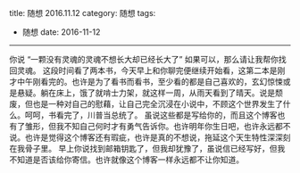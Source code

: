 title: 随想 2016.11.12
category: 随想
tags:
  - 随想
date: 2016-11-12
---

你说 “一颗没有灵魂的灵魂不想长大却已经长大了”
如果可以，那么请让我帮你找回灵魂。
这段时间看了两本书，今天早上和你聊完便继续开始看，这第二本是刚才中午刚看完的。也许是为了看书而看书，至少看的都是自己喜欢的，玄幻惊悚或是悬疑。躺在床上，饿了就啃士力架，就这样一周，从雨天看到了晴天。说是颓废，但也是一种对自己的慰藉，让自己完全沉浸在小说中，不顾这个世界发生了什么。呵呵，书看完了，川普当总统了。
虽说这些都是写给你的，而且这个博客也有了雏形，但我不知自己何时才有勇气告诉你。也许明年你生日吧，也许永远都不说。也许是觉得这个博客还有瑕疵，也许是真的不想说，拖延这个天生特性深深刻在我骨子里。
早上你说找到邮箱钥匙了，但我却犹豫了，虽说信已经写好，但我不知道是否该给你寄信。也许就像这个博客一样永远都不让你知道。

